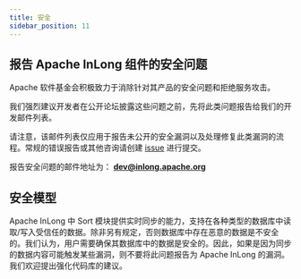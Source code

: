 ```yaml
---
title: 安全
sidebar_position: 11
---
```


## 报告 Apache InLong 组件的安全问题

Apache 软件基金会积极致力于消除针对其产品的安全问题和拒绝服务攻击。

我们强烈建议开发者在公开论坛披露这些问题之前，先将此类问题报告给我们的开发邮件列表。

请注意，该邮件列表仅应用于报告未公开的安全漏洞以及处理修复此类漏洞的流程。常规的错误报告或其他咨询请创建 [issue](https://github.com/apache/inlong/issues) 进行提交。

报告安全问题的邮件地址为：
**dev@inlong.apache.org**

## 安全模型

Apache InLong 中 Sort 模块提供实时同步的能力，支持在各种类型的数据库中读取/写入受信任的数据。除非另有规定，否则数据库中存在恶意的数据是不安全的。我们认为，用户需要确保其数据库中的数据是安全的。因此，如果是因为同步的数据内容可能触发某些漏洞，则不要将此问题报告为 Apache InLong 的漏洞。我们欢迎提出强化代码库的建议。

